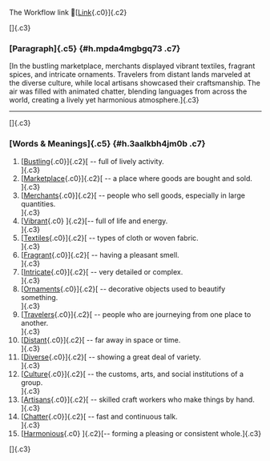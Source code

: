 The Workflow link
👏[[Link](https://www.google.com/url?q=http://www.google.com&sa=D&source=editors&ust=1757193652813844&usg=AOvVaw2QeoOvk-YQVOdIwUNTWk3c){.c0}]{.c2}

[]{.c3}

### [Paragraph]{.c5} {#h.mpda4mgbgq73 .c7}

[In the bustling marketplace, merchants displayed vibrant textiles,
fragrant spices, and intricate ornaments. Travelers from distant lands
marveled at the diverse culture, while local artisans showcased their
craftsmanship. The air was filled with animated chatter, blending
languages from across the world, creating a lively yet harmonious
atmosphere.]{.c3}

------------------------------------------------------------------------

[]{.c3}

### [Words & Meanings]{.c5} {#h.3aalkbh4jm0b .c7}

1.  [[Bustling](https://www.google.com/url?q=http://www.google.com&sa=D&source=editors&ust=1757193652814793&usg=AOvVaw0wHqxkpMRIntnLCa_Nvei-){.c0}]{.c2}[ --
    full of lively activity.\
    ]{.c3}
2.  [[Marketplace](https://www.google.com/url?q=http://www.google.com&sa=D&source=editors&ust=1757193652814954&usg=AOvVaw2h0XnssVcbGOBp_uAU2gO9){.c0}]{.c2}[ --
    a place where goods are bought and sold.\
    ]{.c3}
3.  [[Merchants](https://www.google.com/url?q=http://www.google.com&sa=D&source=editors&ust=1757193652815115&usg=AOvVaw2M_ypWNS35Z7d00r85qHoD){.c0}]{.c2}[ --
    people who sell goods, especially in large quantities.\
    ]{.c3}
4.  [[Vibrant](https://www.google.com/url?q=http://www.google.com&sa=D&source=editors&ust=1757193652815305&usg=AOvVaw0RwAwRkkYuxlV2u3f7cidS){.c0}
    ]{.c2}[-- full of life and energy.\
    ]{.c3}
5.  [[Textiles](https://www.google.com/url?q=http://www.google.com&sa=D&source=editors&ust=1757193652815443&usg=AOvVaw2nVd2FRnD1ysgoqoQVU4d8){.c0}]{.c2}[ --
    types of cloth or woven fabric.\
    ]{.c3}
6.  [[Fragrant](https://www.google.com/url?q=http://www.google.com&sa=D&source=editors&ust=1757193652815586&usg=AOvVaw0Z4PCTKGKz36j5oATqU3bD){.c0}]{.c2}[ --
    having a pleasant smell.\
    ]{.c3}
7.  [[Intricate](https://www.google.com/url?q=http://www.google.com&sa=D&source=editors&ust=1757193652815727&usg=AOvVaw3SuSpbXBDFOwKR8eMN9q2r){.c0}]{.c2}[ --
    very detailed or complex.\
    ]{.c3}
8.  [[Ornaments](https://www.google.com/url?q=http://www.google.com&sa=D&source=editors&ust=1757193652815861&usg=AOvVaw2jE1cxY4ZhIXDlNUHq4fuD){.c0}]{.c2}[ --
    decorative objects used to beautify something.\
    ]{.c3}
9.  [[Travelers](https://www.google.com/url?q=http://www.google.com&sa=D&source=editors&ust=1757193652816026&usg=AOvVaw00VcXxZCJ1TfmLwtwqpd78){.c0}]{.c2}[ --
    people who are journeying from one place to another.\
    ]{.c3}
10. [[Distant](https://www.google.com/url?q=http://www.google.com&sa=D&source=editors&ust=1757193652816226&usg=AOvVaw2V--LZSFW97ZQnzo4YiGzM){.c0}]{.c2}[ --
    far away in space or time.\
    ]{.c3}
11. [[Diverse](https://www.google.com/url?q=http://www.google.com&sa=D&source=editors&ust=1757193652816436&usg=AOvVaw0l4Qw3giANN2fRIgwmKDWR){.c0}]{.c2}[ --
    showing a great deal of variety.\
    ]{.c3}
12. [[Culture](https://www.google.com/url?q=http://www.google.com&sa=D&source=editors&ust=1757193652816667&usg=AOvVaw3VcdCpUN9P16Ex3uaOtlU-){.c0}]{.c2}[ --
    the customs, arts, and social institutions of a group.\
    ]{.c3}
13. [[Artisans](https://www.google.com/url?q=http://www.google.com&sa=D&source=editors&ust=1757193652816897&usg=AOvVaw3U1H5NPzxqYOg4tgv92EWe){.c0}]{.c2}[ --
    skilled craft workers who make things by hand.\
    ]{.c3}
14. [[Chatter](https://www.google.com/url?q=http://www.google.com&sa=D&source=editors&ust=1757193652817066&usg=AOvVaw1vIUXDVCeBm5Dxi25Jp_dJ){.c0}]{.c2}[ --
    fast and continuous talk.\
    ]{.c3}
15. [[Harmonious](https://www.google.com/url?q=http://www.google.com&sa=D&source=editors&ust=1757193652817218&usg=AOvVaw2JpBy6K825O22EuQKT0b1-){.c0}
    ]{.c2}[-- forming a pleasing or consistent whole.]{.c3}

[]{.c3}
